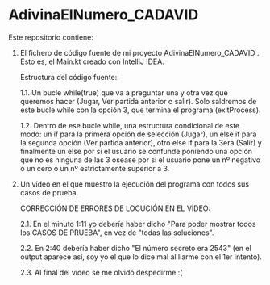 # AdivinaElNumero_CADAVID

Este repositorio contiene:

1. El fichero de código fuente de mi proyecto AdivinaElNumero_CADAVID . Esto es, el Main.kt creado con IntelliJ IDEA.
   
   Estructura del código fuente:
   
   1.1. Un bucle while(true) que va a preguntar una y otra vez qué queremos hacer (Jugar, Ver partida anterior o salir). Solo saldremos de este bucle while con la opción 3, que termina el programa (exitProcess).
   
   1.2. Dentro de ese bucle while, una estructura condicional de este modo: un if para la primera opción de selección (Jugar), un else if para la segunda opción (Ver partida anterior), otro else if para la 3era (Salir) y finalmente un else por si el usuario se confunde poniendo una opción que no es ninguna de las 3 osease por si el usuario pone un nº negativo o un cero o un nº estrictamente superior a 3.
   
2. Un vídeo en el que muestro la ejecución del programa con todos sus casos de prueba.

   CORRECCIÓN DE ERRORES DE LOCUCIÓN EN EL VÍDEO:

   2.1. En el minuto 1:11 yo debería haber dicho "Para poder mostrar todos los CASOS DE PRUEBA", en vez de "todas las soluciones".
   
   2.2. En 2:40 debería haber dicho "El número secreto era 2543" (en el output aparece así, soy yo el que lo dice mal al liarme con el 1er intento).
   
   2.3. Al final del vídeo se me olvidó despedirme :(
